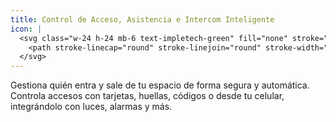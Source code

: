 ```yaml
---
title: Control de Acceso, Asistencia e Intercom Inteligente
icon: |
  <svg class="w-24 h-24 mb-6 text-impletech-green" fill="none" stroke="currentColor" viewBox="0 0 24 24" xmlns="http://www.w3.org/2000/svg">
    <path stroke-linecap="round" stroke-linejoin="round" stroke-width="1.5" d="M8 11V7a4 4 0 118 0v4m-5 4h2m-2 4h2M9 21H5a2 2 0 01-2-2V7a2 2 0 012-2h14a2 2 0 012 2v12a2 2 0 01-2 2h-4"></path>
  </svg>
---
```

Gestiona quién entra y sale de tu espacio de forma segura y automática. Controla accesos con tarjetas, huellas, códigos o desde tu celular, integrándolo con luces, alarmas y más.